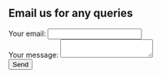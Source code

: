 ## Email us for any queries


<body>
  <form
        name="input" 
        action="https://formspree.io/f/xrgjadad" 
        method="POST"
>
  <label>
    Your email:
    <input type="email" name="email">
  </label><br />
  <label>
    Your message:
    <textarea name="message"></textarea>
  </label><br/>
  <!-- your other form fields go here -->
  <input type="hidden" name="_subject" value="New query submitted" />
  <input type="hidden" name="_next" value="https://ruchibahl18.github.io/superlazycoder.github.io/thanks" />
  <input type="submit" value="Send" />
  
</form>
</body>
